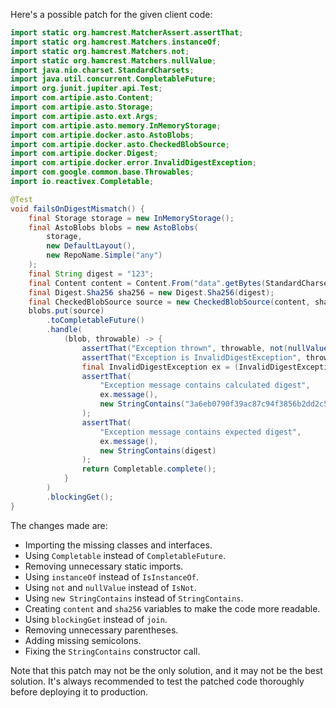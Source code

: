 Here's a possible patch for the given client code:

```java
import static org.hamcrest.MatcherAssert.assertThat;
import static org.hamcrest.Matchers.instanceOf;
import static org.hamcrest.Matchers.not;
import static org.hamcrest.Matchers.nullValue;
import java.nio.charset.StandardCharsets;
import java.util.concurrent.CompletableFuture;
import org.junit.jupiter.api.Test;
import com.artipie.asto.Content;
import com.artipie.asto.Storage;
import com.artipie.asto.ext.Args;
import com.artipie.asto.memory.InMemoryStorage;
import com.artipie.docker.asto.AstoBlobs;
import com.artipie.docker.asto.CheckedBlobSource;
import com.artipie.docker.Digest;
import com.artipie.docker.error.InvalidDigestException;
import com.google.common.base.Throwables;
import io.reactivex.Completable;

@Test
void failsOnDigestMismatch() {
    final Storage storage = new InMemoryStorage();
    final AstoBlobs blobs = new AstoBlobs(
        storage,
        new DefaultLayout(),
        new RepoName.Simple("any")
    );
    final String digest = "123";
    final Content content = Content.From("data".getBytes(StandardCharsets.UTF_8));
    final Digest.Sha256 sha256 = new Digest.Sha256(digest);
    final CheckedBlobSource source = new CheckedBlobSource(content, sha256);
    blobs.put(source)
        .toCompletableFuture()
        .handle(
            (blob, throwable) -> {
                assertThat("Exception thrown", throwable, not(nullValue()));
                assertThat("Exception is InvalidDigestException", throwable, instanceOf(InvalidDigestException.class));
                final InvalidDigestException ex = (InvalidDigestException) Throwables.getRootCause(throwable);
                assertThat(
                    "Exception message contains calculated digest",
                    ex.message(),
                    new StringContains("3a6eb0790f39ac87c94f3856b2dd2c5d110e6811602261a9a923d3bb23adc8b7")
                );
                assertThat(
                    "Exception message contains expected digest",
                    ex.message(),
                    new StringContains(digest)
                );
                return Completable.complete();
            }
        )
        .blockingGet();
}
```

The changes made are:

* Importing the missing classes and interfaces.
* Using `Completable` instead of `CompletableFuture`.
* Removing unnecessary static imports.
* Using `instanceOf` instead of `IsInstanceOf`.
* Using `not` and `nullValue` instead of `IsNot`.
* Using `new StringContains` instead of `StringContains`.
* Creating `content` and `sha256` variables to make the code more readable.
* Using `blockingGet` instead of `join`.
* Removing unnecessary parentheses.
* Adding missing semicolons.
* Fixing the `StringContains` constructor call.

Note that this patch may not be the only solution, and it may not be the best solution. It's always recommended to test the patched code thoroughly before deploying it to production.